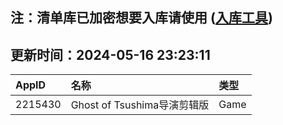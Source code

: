 ## 注：清单库已加密想要入库请使用 ([入库工具](https://github.com/BlankTMing/ManifestAutoUpdate/releases))

## 更新时间：2024-05-16 23:23:11
| AppID | 名称 | 类型  |
| :-------------------- | :----------------------------- | :----------- |
| 2215430 | Ghost of Tsushima导演剪辑版| Game |
